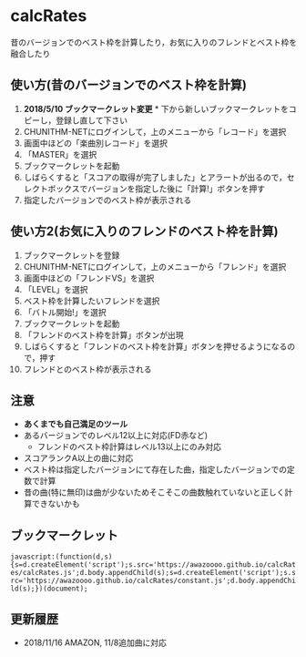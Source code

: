 # calcRates
昔のバージョンでのベスト枠を計算したり，お気に入りのフレンドとベスト枠を融合したり

## 使い方(昔のバージョンでのベスト枠を計算)
  1. **2018/5/10 ブックマークレット変更**
    * 下から新しいブックマークレットをコピーし，登録し直して下さい
  2. CHUNITHM-NETにログインして，上のメニューから「レコード」を選択
  3. 画面中ほどの「楽曲別レコード」を選択
  4. 「MASTER」を選択
  5. ブックマークレットを起動
  6. しばらくすると「スコアの取得が完了しました」とアラートが出るので，セレクトボックスでバージョンを指定した後に「計算!」ボタンを押す
  7. 指定したバージョンでのベスト枠が表示される

## 使い方2(お気に入りのフレンドのベスト枠を計算)
  1.  ブックマークレットを登録
  2.  CHUNITHM-NETにログインして，上のメニューから「フレンド」を選択
  3.  画面中ほどの「フレンドVS」を選択
  4.  「LEVEL」を選択
  5.  ベスト枠を計算したいフレンドを選択
  6.  「バトル開始!」を選択
  7.  ブックマークレットを起動
  8.  「フレンドのベスト枠を計算」ボタンが出現
  9.  しばらくすると「フレンドのベスト枠を計算」ボタンを押せるようになるので，押す
  10. フレンドとのベスト枠が表示される

## 注意
  * **あくまでも自己満足のツール**
  * あるバージョンでのレベル12以上に対応(FD赤など)
    * フレンドのベスト枠計算はレベル13以上にのみ対応
  * スコアランクA以上の曲に対応
  * ベスト枠は指定したバージョンにて存在した曲，指定したバージョンでの定数で計算
  * 昔の曲(特に無印)は曲が少ないためそこそこの曲数触れていないと正しく計算できないかも

## ブックマークレット
```javascript:(function(d,s){s=d.createElement('script');s.src='https://awazoooo.github.io/calcRates/calcRates.js';d.body.appendChild(s);s=d.createElement('script');s.src='https://awazoooo.github.io/calcRates/constant.js';d.body.appendChild(s);})(document);```


## 更新履歴
  * 2018/11/16 AMAZON, 11/8追加曲に対応
  <!-- * 2018/10/5 10/4追加曲に対応 -->
  <!-- * 2018/9/22 9/20追加曲に対応 -->
  <!-- * 2018/8/23 8/23追加曲に対応 -->
  <!-- * 2018/8/9  8/9追加曲に対応 -->
  <!-- * 2018/8/2  8/2追加曲に対応 -->
  <!-- * 2018/7/20 7/19追加曲に対応 -->
  <!-- * 2018/7/5  7/5追加曲に対応 -->
  <!-- * 2018/6/21 6/21追加曲に対応 -->
  <!-- * 2018/6/11 6/7追加曲に対応 -->
  <!-- * 2018/5/24 5/24追加曲に対応 -->
  <!-- * 2018/5/11 5/11追加曲に対応 -->
  <!-- * 2018/4/26 4/26追加曲に対応 -->
  <!-- * 2018/4/19 4/19追加曲に対応 -->
  <!-- * 2018/4/6  4/5追加曲に対応、バグ修正 -->
  <!-- * 2018/4/3  余分なコードを削減 -->
  <!-- * 2018/4/1  4/1追加曲に対応、STAR PLUSレベル12以上にも対応、定数表を分離 -->
  <!-- * 2018/3/9  STAR PLUSに対応(13以上のみ) -->
  <!-- * 2018/3/7  Twitterへの投稿機能を追加 -->
  <!-- * 2018/2/22 2/22追加曲に対応 -->
  <!-- * 2018/2/16 AIR, AIR PLUSバージョンに対応 -->
  <!-- * 2018/2/13 2/8追加曲に対応 -->
  <!-- * 2018/1/25 1/25追加曲に対応，昔のverにおけるレベル12にも対応(現在降格したもの)，スコアランクA〜AAAにも対応 -->
  <!-- * 2018/1/19 Contrapasso -inferno- の定数修正 -->
